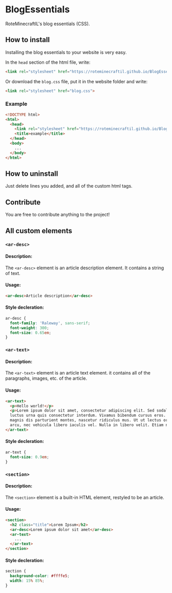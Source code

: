 # BlogEssentials
RoteMinecraftIL's blog essentials (CSS).
## How to install
Installing the blog essentials to your website is very easy.

In the `head` section of the html file, write:
``` html
<link rel="stylesheet" href="https://roteminecraftil.github.io/BlogEssentials/css/blog.css">
```
Or download the `blog.css` file, put it in the website folder and write:
``` html
<link rel="stylesheet" href="blog.css">
```

### Example
``` html
<!DOCTYPE html>
<html>
  <head>
    <link rel="stylesheet" href="https://roteminecraftil.github.io/BlogEssentials/css/blog.css">
    <title>example</title>
  </head>
  <body>
    ...
  </body>
</html>
```
## How to uninstall
Just delete lines you added, and all of the custom html tags.

## Contribute
You are free to contribute anything to the project!

## All custom elements
### `<ar-desc>`
#### Description:
The `<ar-desc>` element is an article description element. It contains a string of text.
#### Usage:
``` html
<ar-desc>Article description</ar-desc>
```
#### Style decleration:
``` css
ar-desc {
  font-family: 'Raleway', sans-serif;
  font-weight: 300;
  font-size: 0.65em;
}
```

### `<ar-text>`
#### Description:
The `<ar-text>` element is an article text element. it contains all of the paragraphs, images, etc. of the article.
#### Usage:
``` html
<ar-text>
  <p>Hello world!</p>
  <p>Lorem ipsum dolor sit amet, consectetur adipiscing elit. Sed sodales ligula quis sem ultrices, eu efficitur sapien commodo. Nunc
  luctus urna quis consectetur interdum. Vivamus bibendum cursus eros. Maecenas vel fermentum leo. Cum sociis natoque penatibus et
  magnis dis parturient montes, nascetur ridiculus mus. Ut ut lectus ornare, facilisis eros eget, suscipit odio. Mauris commodo sapien
  arcu, nec vehicula libero iaculis vel. Nulla in libero velit. Etiam non sollicitudin tortor.</p>
</ar-text>
```
#### Style decleration:
``` css
ar-text {
  font-size: 0.9em;
}
```
### `<section>`
#### Description:
The `<section>` element is a built-in HTML element, restyled to be an article.
#### Usage:
``` html
<section>
  <h2 class="title">Lorem Ipsum</h2>
  <ar-desc>Lorem ipsum dolor sit amet</ar-desc>
  <ar-text>
    ...
  </ar-text>
</section>
```
#### Style decleration:
``` css
section {
  background-color: #ffffe5;
  width: 15% 85%;
}
```
